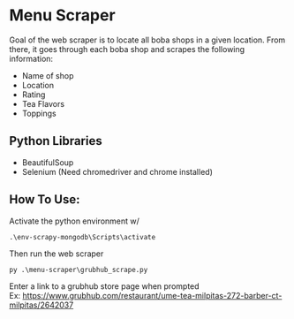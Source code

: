 # Menu Scraper
Goal of the web scraper is to locate all boba shops in a given location. From there, it goes through each boba shop and scrapes the following information:
- Name of shop
- Location
- Rating
- Tea Flavors
- Toppings

## Python Libraries
- BeautifulSoup
- Selenium (Need chromedriver and chrome installed)

## How To Use:
Activate the python environment w/
```
.\env-scrapy-mongodb\Scripts\activate
```

Then run the web scraper
```
py .\menu-scraper\grubhub_scrape.py
```

Enter a link to a grubhub store page when prompted  
Ex: https://www.grubhub.com/restaurant/ume-tea-milpitas-272-barber-ct-milpitas/2642037